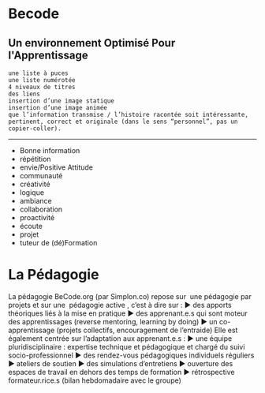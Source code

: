# Becode
## Un environnement Optimisé Pour l'Apprentissage

    une liste à puces
    une liste numérotée
    4 niveaux de titres
    des liens
    insertion d’une image statique
    insertion d’une image animée
    que l’information transmise / l’histoire racontée soit intéressante, pertinent, correct et originale (dans le sens “personnel”, pas un copier-coller).
---------------------------------------------------------------------------------------------------------------------------------

* Bonne information
* répétition
* envie/Positive Attitude
* communauté
* créativité
* logique
* ambiance
* collaboration
* proactivité
* écoute
* projet
* tuteur de (dé)Formation

# La Pédagogie
La pédagogie BeCode.org (par Simplon.co) repose sur ​ une pédagogie par projets​ et sur
une ​ pédagogie active​ , c’est à dire sur :
▶ des apports théoriques liés à la mise en pratique
▶ des apprenant.e.s qui sont moteur des apprentissages (reverse mentoring, learning
by doing)
▶ un co-apprentissage (projets collectifs, encouragement de l’entraide)
Elle est également centrée sur l’adaptation aux apprenant.e.s :
▶ une équipe pluridisciplinaire : expertise technique et pédagogique et chargé du suivi
socio-professionnel
▶ des rendez-vous pédagogiques individuels réguliers
▶ ateliers de soutien
▶ des simulations d’entretiens
▶ ouverture des espaces de travail en dehors des temps de formation
▶ rétrospective formateur.rice.s (bilan hebdomadaire avec le groupe)
